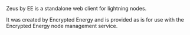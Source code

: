 Zeus by EE is a standalone web client for lightning nodes.

It was created by Encrypted Energy and is provided as is for use with the Encrypted Energy node management service. 
